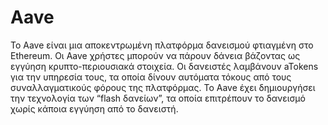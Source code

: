 # Aave

Το Aave είναι μια αποκεντρωμένη πλατφόρμα δανεισμού φτιαγμένη στο Ethereum. Οι Aave χρήστες μπορούν να πάρουν δάνεια βάζοντας ως εγγύηση κρυπτο-περιουσιακά στοιχεία. Οι δανειστές λαμβάνουν aTokens για την υπηρεσία τους, τα οποία δίνουν αυτόματα τόκους από τους συναλλαγματικούς φόρους της πλατφόρμας. Το Aave έχει δημιουργήσει την τεχνολογία των “flash δανείων”, τα οποία επιτρέπουν το δανεισμό χωρίς κάποια εγγύηση από το δανειστή.
